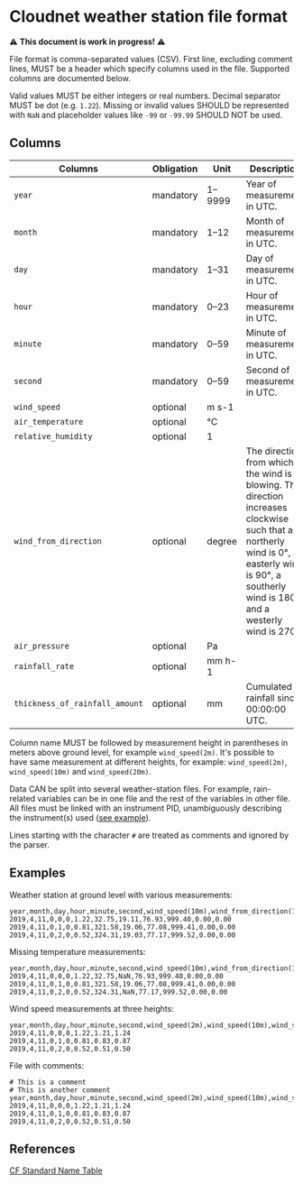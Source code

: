 # Cloudnet weather station file format

⚠️ **This document is work in progress!** ⚠️

File format is comma-separated values (CSV).
First line, excluding comment lines, MUST be a header which specify columns used in the file.
Supported columns are documented below.

Valid values MUST be either integers or real numbers.
Decimal separator MUST be dot (e.g. `1.22`).
Missing or invalid values SHOULD be represented with `NaN` and placeholder values like `-99` or `-99.99` SHOULD NOT be used.

## Columns

| Columns                        | Obligation | Unit   | Description                                                                                                                                                                                       |
| ------------------------------ | ---------- | ------ | ------------------------------------------------------------------------------------------------------------------------------------------------------------------------------------------------- |
| `year`                         | mandatory  | 1–9999 | Year of measurement in UTC.                                                                                                                                                                       |
| `month`                        | mandatory  | 1–12   | Month of measurement in UTC.                                                                                                                                                                      |
| `day`                          | mandatory  | 1–31   | Day of measurement in UTC.                                                                                                                                                                        |
| `hour`                         | mandatory  | 0–23   | Hour of measurement in UTC.                                                                                                                                                                       |
| `minute`                       | mandatory  | 0–59   | Minute of measurement in UTC.                                                                                                                                                                     |
| `second`                       | mandatory  | 0–59   | Second of measurement in UTC.                                                                                                                                                                     |
| `wind_speed`                   | optional   | m s-1  |                                                                                                                                                                                                   |
| `air_temperature`              | optional   | °C     |                                                                                                                                                                                                   |
| `relative_humidity`            | optional   | 1      |                                                                                                                                                                                                   |
| `wind_from_direction`          | optional   | degree | The direction from which the wind is blowing. The direction increases clockwise such that a northerly wind is 0°, an easterly wind is 90°, a southerly wind is 180°, and a westerly wind is 270°. |
| `air_pressure`                 | optional   | Pa     |                                                                                                                                                                                                   |
| `rainfall_rate`                | optional   | mm h-1 |                                                                                                                                                                                                   |
| `thickness_of_rainfall_amount` | optional   | mm     | Cumulated rainfall since 00:00:00 UTC.                                                                                                                                                            |

Column name MUST be followed by measurement height in parentheses in meters above ground level, for example `wind_speed(2m)`.
It's possible to have same measurement at different heights, for example: `wind_speed(2m)`, `wind_speed(10m)` and `wind_speed(20m)`.

Data CAN be split into several weather-station files. For example, rain-related variables can be in one file and the rest of the variables in other file.
All files must be linked with an instrument PID, unambiguously describing the instrument(s) used ([see example](https://hdl.handle.net/21.12132/3.80082867c5744f11)).

Lines starting with the character `#` are treated as comments and ignored by the parser.

## Examples

Weather station at ground level with various measurements:

```csv
year,month,day,hour,minute,second,wind_speed(10m),wind_from_direction(10m),air_temperature(2m),relative_humidity(2m),air_pressure(2m),rainfall_rate(2m),thickness_of_rainfall_amount(2m)
2019,4,11,0,0,0,1.22,32.75,19.11,76.93,999.40,0.00,0.00
2019,4,11,0,1,0,0.81,321.58,19.06,77.08,999.41,0.00,0.00
2019,4,11,0,2,0,0.52,324.31,19.03,77.17,999.52,0.00,0.00
```

Missing temperature measurements:

```csv
year,month,day,hour,minute,second,wind_speed(10m),wind_from_direction(10m),air_temperature(2m),relative_humidity(2m),air_pressure(2m),rainfall_rate(2m),thickness_of_rainfall_amount(2m)
2019,4,11,0,0,0,1.22,32.75,NaN,76.93,999.40,0.00,0.00
2019,4,11,0,1,0,0.81,321.58,19.06,77.08,999.41,0.00,0.00
2019,4,11,0,2,0,0.52,324.31,NaN,77.17,999.52,0.00,0.00
```

Wind speed measurements at three heights:

```csv
year,month,day,hour,minute,second,wind_speed(2m),wind_speed(10m),wind_speed(20m)
2019,4,11,0,0,0,1.22,1.21,1.24
2019,4,11,0,1,0,0.81,0.83,0.87
2019,4,11,0,2,0,0.52,0.51,0.50
```

File with comments:

```csv
# This is a comment
# This is another comment
year,month,day,hour,minute,second,wind_speed(2m),wind_speed(10m),wind_speed(20m)
2019,4,11,0,0,0,1.22,1.21,1.24
2019,4,11,0,1,0,0.81,0.83,0.87
2019,4,11,0,2,0,0.52,0.51,0.50
```

## References

[CF Standard Name Table](https://cfconventions.org/Data/cf-standard-names/current/build/cf-standard-name-table.html)
